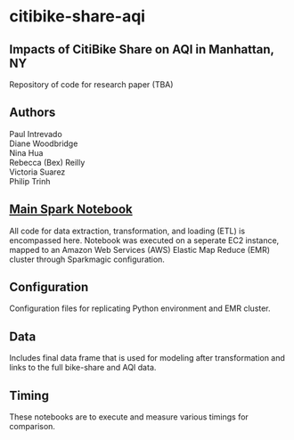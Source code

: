 # citibike-share-aqi
## Impacts of CitiBike Share on AQI in Manhattan, NY

Repository of code for research paper (TBA)

## Authors
Paul Intrevado  
Diane Woodbridge  
Nina Hua  
Rebecca (Bex) Reilly  
Victoria Suarez  
Philip Trinh

## [Main Spark Notebook](https://github.com/phil-trinh/citibike-share-aqi/blob/master/Manhattan_Bike-Sharing_AQI_Impact.ipynb)
All code for data extraction, transformation, and loading (ETL) is encompassed here. Notebook was executed on a seperate EC2 instance, mapped to an Amazon Web Services (AWS) Elastic Map Reduce (EMR) cluster through Sparkmagic configuration.

## Configuration
Configuration files for replicating Python environment and EMR cluster.

## Data
Includes final data frame that is used for modeling after transformation and links to the full bike-share and AQI data.

## Timing
These notebooks are to execute and measure various timings for comparison.
